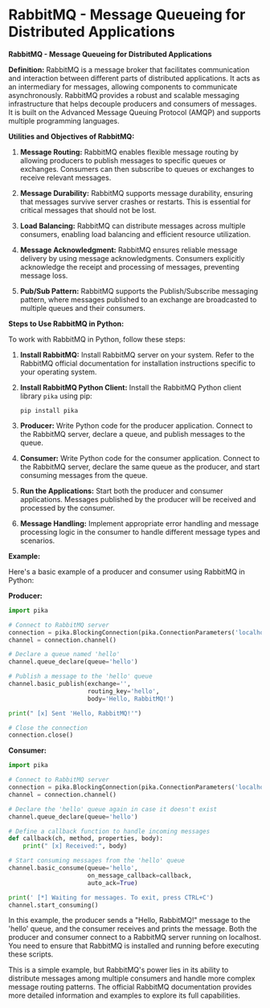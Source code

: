 # RabbitMQ - Message Queueing for Distributed Applications

**RabbitMQ - Message Queueing for Distributed Applications**

**Definition:**
RabbitMQ is a message broker that facilitates communication and interaction between different parts of distributed applications. It acts as an intermediary for messages, allowing components to communicate asynchronously. RabbitMQ provides a robust and scalable messaging infrastructure that helps decouple producers and consumers of messages. It is built on the Advanced Message Queuing Protocol (AMQP) and supports multiple programming languages.

**Utilities and Objectives of RabbitMQ:**
1. **Message Routing:** RabbitMQ enables flexible message routing by allowing producers to publish messages to specific queues or exchanges. Consumers can then subscribe to queues or exchanges to receive relevant messages.

2. **Message Durability:** RabbitMQ supports message durability, ensuring that messages survive server crashes or restarts. This is essential for critical messages that should not be lost.

3. **Load Balancing:** RabbitMQ can distribute messages across multiple consumers, enabling load balancing and efficient resource utilization.

4. **Message Acknowledgment:** RabbitMQ ensures reliable message delivery by using message acknowledgments. Consumers explicitly acknowledge the receipt and processing of messages, preventing message loss.

5. **Pub/Sub Pattern:** RabbitMQ supports the Publish/Subscribe messaging pattern, where messages published to an exchange are broadcasted to multiple queues and their consumers.

**Steps to Use RabbitMQ in Python:**

To work with RabbitMQ in Python, follow these steps:

1. **Install RabbitMQ:** Install RabbitMQ server on your system. Refer to the RabbitMQ official documentation for installation instructions specific to your operating system.

2. **Install RabbitMQ Python Client:** Install the RabbitMQ Python client library `pika` using pip:
   ```
   pip install pika
   ```

3. **Producer:** Write Python code for the producer application. Connect to the RabbitMQ server, declare a queue, and publish messages to the queue.

4. **Consumer:** Write Python code for the consumer application. Connect to the RabbitMQ server, declare the same queue as the producer, and start consuming messages from the queue.

5. **Run the Applications:** Start both the producer and consumer applications. Messages published by the producer will be received and processed by the consumer.

6. **Message Handling:** Implement appropriate error handling and message processing logic in the consumer to handle different message types and scenarios.

**Example:**

Here's a basic example of a producer and consumer using RabbitMQ in Python:

**Producer:**
```python
import pika

# Connect to RabbitMQ server
connection = pika.BlockingConnection(pika.ConnectionParameters('localhost'))
channel = connection.channel()

# Declare a queue named 'hello'
channel.queue_declare(queue='hello')

# Publish a message to the 'hello' queue
channel.basic_publish(exchange='',
                      routing_key='hello',
                      body='Hello, RabbitMQ!')

print(" [x] Sent 'Hello, RabbitMQ!'")

# Close the connection
connection.close()
```

**Consumer:**
```python
import pika

# Connect to RabbitMQ server
connection = pika.BlockingConnection(pika.ConnectionParameters('localhost'))
channel = connection.channel()

# Declare the 'hello' queue again in case it doesn't exist
channel.queue_declare(queue='hello')

# Define a callback function to handle incoming messages
def callback(ch, method, properties, body):
    print(" [x] Received:", body)

# Start consuming messages from the 'hello' queue
channel.basic_consume(queue='hello',
                      on_message_callback=callback,
                      auto_ack=True)

print(' [*] Waiting for messages. To exit, press CTRL+C')
channel.start_consuming()
```

In this example, the producer sends a "Hello, RabbitMQ!" message to the 'hello' queue, and the consumer receives and prints the message. Both the producer and consumer connect to a RabbitMQ server running on localhost. You need to ensure that RabbitMQ is installed and running before executing these scripts.

This is a simple example, but RabbitMQ's power lies in its ability to distribute messages among multiple consumers and handle more complex message routing patterns. The official RabbitMQ documentation provides more detailed information and examples to explore its full capabilities.